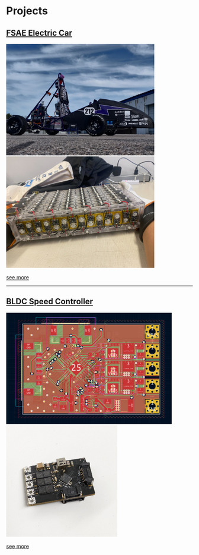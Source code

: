 # Projects

## [FSAE Electric Car](fsae.md)
<p float="center">
  <img src="img/fsae_car.jpg" height="300" />
  <img src="img/fsae_segment.jpg" height="300" />
</p>

[see more](fsae.md)

---

## [BLDC Speed Controller](a22verter.md)

<p float="center">
  <img src="img/a22verter_pcb.png" height="300" />
  <img src="img/a22verter_irl.jpg" height="300" />
</p>

[see more](a22verter.md)


